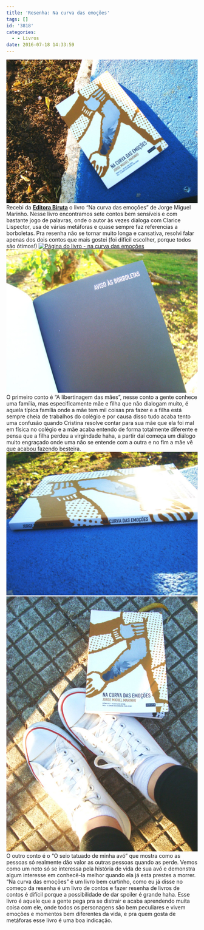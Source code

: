 ```yaml
---
title: 'Resenha: Na curva das emoções'
tags: []
id: '3818'
categories:
  - - Livros
date: 2016-07-18 14:33:59
---
```


[![resenha na curva das emoções - Jorge Miguel Marinho](/wp-content/uploads/2016/07/livro-Na-curva-das-emoções-Jorge-Miguel-Marinho-1024x768.jpg)](/wp-content/uploads/2016/07/livro-Na-curva-das-emoções-Jorge-Miguel-Marinho.jpg) Recebi da **[Editora Biruta](https://www.editorabiruta.com.br/)** o livro “Na curva das emoções” de Jorge Miguel Marinho. Nesse livro encontramos sete contos bem sensíveis e com bastante jogo de palavras, onde o autor às vezes dialoga com Clarice Lispector, usa de várias metáforas e quase sempre faz referencias a borboletas. Pra resenha não se tornar muito longa e cansativa, resolvi falar apenas dos dois contos que mais gostei (foi difícil escolher, porque todos são ótimos!) [![Página do livro - na curva das emoções ](/wp-content/uploads/2016/07/resenha-do-livro-na-curva-das-emoões-1024x768.jpg)](/wp-content/uploads/2016/07/resenha-do-livro-na-curva-das-emoões.jpg) [![página do livro na curva das emoções - resenha ](/wp-content/uploads/2016/07/livro-na-curva-das-emoções-resumo-1024x768.jpg)](/wp-content/uploads/2016/07/livro-na-curva-das-emoções-resumo.jpg) O primeiro conto é “A libertinagem das mães”, nesse conto a gente conhece uma família, mas especificamente mãe e filha que não dialogam muito, é aquela típica família onde a mãe tem mil coisas pra fazer e a filha está sempre cheia de trabalhos do colégio e por causa disso tudo acaba tento uma confusão quando Cristina resolve contar para sua mãe que ela foi mal em física no colégio e a mãe acaba entendo de forma totalmente diferente e pensa que a filha perdeu a virgindade haha, a partir daí começa um diálogo muito engraçado onde uma não se entende com a outra e no fim a mãe vê que acabou fazendo besteira. [![resenha do livro - na curva das emoções](/wp-content/uploads/2016/07/lombada-do-livro-na-curva-das-emoções-1024x768.jpg)](/wp-content/uploads/2016/07/lombada-do-livro-na-curva-das-emoções.jpg) [![resumo do livro - na curva das emoções](/wp-content/uploads/2016/07/resumo-na-curva-das-emoções-jorge-miguel-marinho-768x1024.jpg)](/wp-content/uploads/2016/07/resumo-na-curva-das-emoções-jorge-miguel-marinho.jpg) O outro conto é o “O seio tatuado de minha avó” que mostra como as pessoas só realmente dão valor as outras pessoas quando as perde. Vemos como um neto só se interessa pela história de vida de sua avó e demonstra algum interesse em conhecê-la melhor quando ela já esta prestes a morrer. “Na curva das emoções” é um livro bem curtinho, como eu já disse no começo da resenha é um livro de contos e fazer resenha de livros de contos é difícil porque a possibilidade de dar spoiler é grande haha. Esse livro é aquele que a gente pega pra se distrair e acaba aprendendo muita coisa com ele, onde todos os personagens são bem peculiares e vivem emoções e momentos bem diferentes da vida, e pra quem gosta de metáforas esse livro é uma boa indicação.
